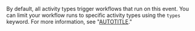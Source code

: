 By default, all activity types trigger workflows that run on this event. You can limit your workflow runs to specific activity types using the `types` keyword. For more information, see "[AUTOTITLE](/actions/using-workflows/workflow-syntax-for-github-actions#onevent_nametypes)."
